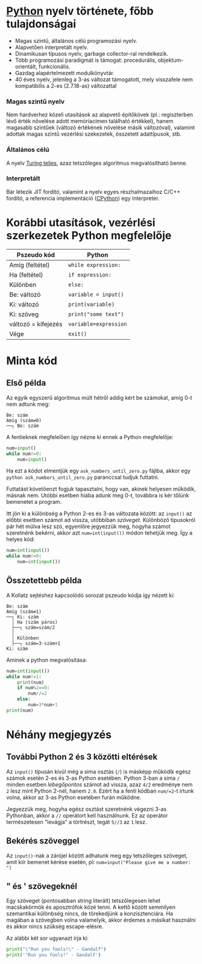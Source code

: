 # [Python](https://python.org) nyelv története, főbb tulajdonságai

 - Magas szintű, általános célú programozási nyelv.
 - Alapvetően interpretált nyelv.
 - Dinamikusan típusos nyelv, garbage collector-ral rendelkezik.
 - Több programozási paradigmát is támogat: procedurális, objektum-orientált, funkcionális.
 - Gazdag alapértelmezett modulkönyvtár.
 - 40 éves nyelv, jelenleg a 3-as változat támogatott, mely visszafele nem kompatibilis a 2-es (2.7.18-as) változattal

### Magas szintű nyelv
Nem hardverhez közeli utasítások az alapvető építőkövek (pl.: regiszterben lévő érték növelése adott memóriacímen található értékkel), hanem magasabb szintűek (változó értékének növelése másik változóval), valamint adottak magas szintű vezérlési szekezetek, összetett adattípusok, stb.

### Általános célú
A nyelv [Turing teljes](https://en.wikipedia.org/wiki/Turing_completeness), azaz tetszőleges algoritmus megvalósítható benne.

### Interpretált
Bár létezik JIT fordító, valamint a nyelv egyes részhalmazaihoz C/C++ fordító, a referencia implementáció ([CPython](https://github.com/python/cpython)) egy interpreter.


# Korábbi utasítások, vezérlési szerkezetek Python megfelelője

| Pszeudo kód          | Python               |
|----------------------|----------------------|
| Amíg (feltétel)      | `while expression:`  |
| Ha (feltétel)        | `if expression:`     |
| Különben             | `else:`              |
| Be: változó          | `variable = input()` |
| Ki: változó          | `print(variable)`    |
| Ki: szöveg           | `print("some text")` |
| változó = kifejezés  | `variable=expression`|
| Vége                 | `exit()`             |

# Minta kód
## Első példa
Az egyik egyszerű algoritmus múlt hétről addig kért be számokat, amíg 0-t nem adtunk meg:

```
Be: szám
Amíg (szám≠0)
──┐ Be: szám
```

A fentieknek megfelelően így nézne ki ennek a Python megfelelője:

```python
num=input()
while num!=0:
    num=input()
```

Ha ezt a kódot elmentjük egy `ask_numbers_until_zero.py` fájlba, akkor egy `python ask_numbers_until_zero.py` paranccsal tudjuk futtatni.

Futtatást követőenzt fogjuk tapasztalni, hogy van, akinek helyesen működik, másnak nem. Utóbbi esetben hiába adunk meg 0-t, továbbra is kér tőlünk bemenetet a program.

Itt jön ki a különbség a Python 2-es és 3-as változata között: az `input()` az előbbi esetben számot ad vissza, utóbbiban *szöveget*. Különböző típusokról pár hét múlva lesz szó, egyenlőre jegyezzük meg, hogyha számot szeretnénk bekérni, akkor azt `num=int(input())` módon tehetjük meg. Így a helyes kód:

```python
num=int(input())
while num!=0:
    num=int(input())
```

## Összetettebb példa

A Kollatz sejtéshez kapcsolódó sorozat pszeudo kódja így nézett ki:

```
Be: szám
Amíg (szám≠1)
──┐ Ki: szám
  │ Ha (szám páros)
  ├──┐ szám=szám/2
  │ 
  │ Különben
  ├──┐ szám=3⋅szám+1
Ki: szám
```
Aminek a python megvalósítása:

```python
num=int(input())
while num!=1:
    print(num)
    if num%2==0:
        num//=2
    else:
        num=3*num+1
print(num)
```
# Néhány megjegyzés

## További Python 2 és 3 közötti eltérések
Az `input()` típusán kívül még a sima osztás (`/`) is másképp működik egész számok esetén 2-es és 3-as Python esetében. 
Python 3-ban a sima `/` minden esetben *lebegőpontos* számot ad vissza, azaz `4/2` eredménye nem `2` lesz mint Python 2-nél, hanem `2.0`. 
Ezért ha a fenti kódban `num/=2`-t írtunk volna, akkor az 3-as Python esetében furán működne.

Jegyezzük meg, hogyha egész osztást szeretnénk végezni 3-as Pythonban, akkor a `//` operátort kell használnunk. 
Ez az operátor természetesen "levágja" a törtrészt, tegát `5//3` az `1` lesz.

## Bekérés szöveggel
Az `input()`-nak a zárójel között adhatunk meg egy tetszőleges szöveget, amit kiír bemenet kérése esetén, pl: `num=input("Please give me a number: ")`

## " és ' szövegeknél
Egy szöveget (pontosabban string literált) tetszőlegesen lehet macskakörmök és aposztrófok közé tenni. A kettő között semmilyen szemantikai különbség nincs, de törekedjünk a konzisztenciára. 
Ha magában a szövegben volna valamelyik, akkor érdemes a másikat használni és akkor nincs szükség escape-elésre.

Az alábbi két sor ugyanazt írja ki:
```python
print("\"Run you fools!\" - Gandalf")
print('"Run you fools!" - Gandalf')
```
